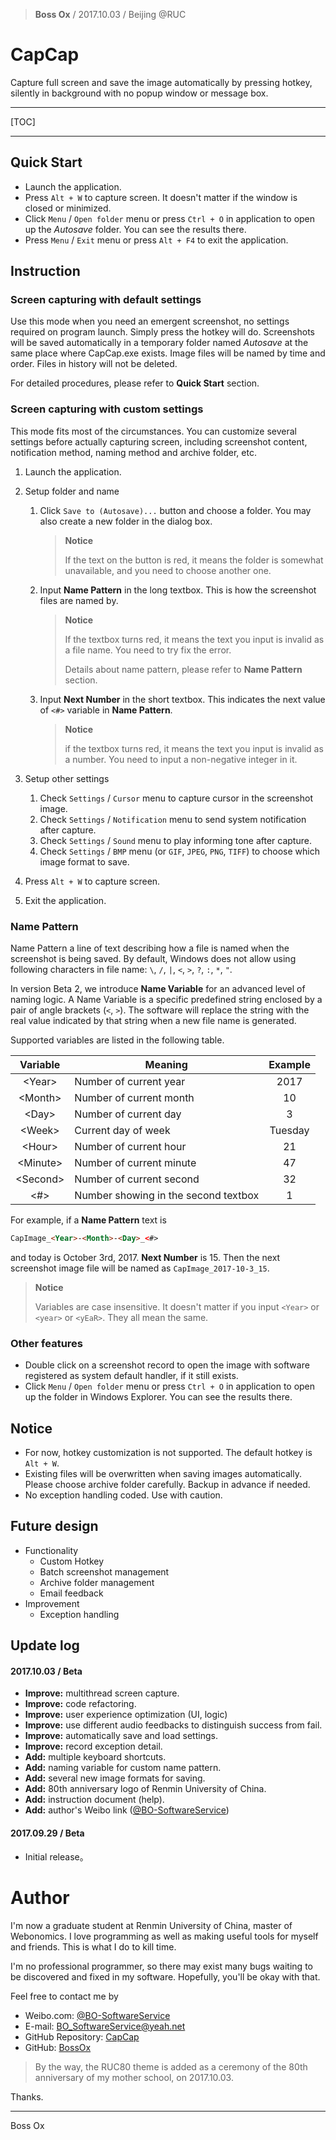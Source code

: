 > **Boss Ox** / 2017.10.03  / Beijing @RUC

# CapCap

Capture full screen and save the image automatically by pressing hotkey, silently in background with no popup window or message box.



---

[TOC]

---

## Quick Start

- Launch the application.
- Press `Alt + W` to capture screen. It doesn't matter if the window is closed or minimized.
- Click `Menu` / `Open folder` menu or press `Ctrl + O` in application to open up the *Autosave* folder. You can see the results there.
- Press `Menu` / `Exit`  menu or press `Alt + F4` to exit the application.

## Instruction

### Screen capturing with default settings

Use this mode when you need an emergent screenshot, no settings required on program launch. Simply press the hotkey will do. Screenshots will be saved automatically in a temporary folder named *Autosave* at the same place where CapCap.exe exists. Image files will be named by time and order. Files in history will not be deleted.

For detailed procedures, please refer to **Quick Start** section.

### Screen capturing with custom settings

This mode fits most of the circumstances. You can customize several settings before actually capturing screen, including screenshot content, notification method, naming method and archive folder, etc.

1. Launch the application.

2. Setup folder and name

   1. Click `Save to (Autosave)...` button and choose a folder. You may also create a new folder in the dialog box. 

      > **Notice**
      >
      > If the text on the button is red, it means the folder is somewhat unavailable, and you need to choose another one.

   2. Input **Name Pattern** in the long textbox. This is how the screenshot files are named by.

      > **Notice**
      >
      > If the textbox turns red, it means the text you input is invalid as a file name. You need to try fix the error.
      >
      > Details about name pattern, please refer to **Name Pattern** section.

   3. Input **Next Number** in the short textbox. This indicates the next value of `<#>` variable in **Name Pattern**.

      > **Notice**
      >
      > if the textbox turns red, it means the text you input is invalid as a number. You need to input a non-negative integer in it.

3. Setup other settings

   1. Check `Settings` / `Cursor` menu to capture cursor in the screenshot image.
   2. Check `Settings` / `Notification` menu to send system notification after capture.
   3. Check `Settings` / `Sound` menu to play informing tone after capture.
   4. Check `Settings` / `BMP` menu (or `GIF`, `JPEG`, `PNG`, `TIFF`) to choose which image format to save.

4. Press `Alt + W` to capture screen.

5. Exit the application.

### Name Pattern

Name Pattern a line of text describing how a file is named when the screenshot is being saved. By default, Windows does not allow using following characters in file name: `\`, `/`, `|`, `<`, `>`, `?`, `:`, `*`, `"`.

In version Beta 2, we introduce **Name Variable** for an advanced level of naming logic. A Name Variable is a specific predefined string enclosed by a pair of angle brackets (`<`, `>`). The software will replace the string with the real value indicated by that string when a new file name is generated.

Supported variables are listed in the following table.

|  Variable  | Meaning                              | Example |
| :--------: | ------------------------------------ | :-----: |
|  \<Year\>  | Number of current year               |  2017   |
| \<Month\>  | Number of current month              |   10    |
|  \<Day\>   | Number of current day                |    3    |
|  \<Week\>  | Current day of week                  | Tuesday |
|  \<Hour\>  | Number of current hour               |   21    |
| \<Minute\> | Number of current minute             |   47    |
| \<Second\> | Number of current second             |   32    |
|   \<#\>    | Number showing in the second textbox |    1    |

For example, if a **Name Pattern** text is

```html
CapImage_<Year>-<Month>-<Day>_<#>
```

and today is October 3rd, 2017. **Next Number** is 15. Then the next screenshot image file will be named as `CapImage_2017-10-3_15`.

> **Notice**
>
> Variables are case insensitive. It doesn't matter if you input `<Year>` or `<year>` or `<yEaR>`. They all mean the same.

### Other features

- Double click on a screenshot record to open the image with software registered as system default handler, if it still exists.
- Click `Menu` / `Open folder` menu or press `Ctrl + O` in application to open up the folder in Windows Explorer. You can see the results there.

## Notice

- For now, hotkey customization is not supported. The default hotkey is `Alt + W`.
- Existing files will be overwritten when saving images automatically. Please choose archive folder carefully. Backup in advance if needed.
- No exception handling coded. Use with caution.

## Future design

- Functionality
  - Custom Hotkey
  - Batch screenshot management
  - Archive folder management
  - Email feedback
- Improvement
  - Exception handling

## Update log

#### 2017.10.03 / Beta

- **Improve:** multithread screen capture.
- **Improve:** code refactoring.
- **Improve:** user experience optimization (UI, logic)
- **Improve:** use different audio feedbacks to distinguish success from fail.
- **Improve:** automatically save and load settings.
- **Improve:** record exception detail.
- **Add:** multiple keyboard shortcuts.
- **Add:** naming variable for custom name pattern.
- **Add:** several new image formats for saving.
- **Add:** 80th anniversary logo of Renmin University of China.
- **Add:** instruction document (help).
- **Add:** author's Weibo link ([@BO-SoftwareService](http://weibo.com/bosoftwareservice))

#### 2017.09.29 / Beta

- Initial release。

# Author

I'm now a graduate student at Renmin University of China, master of Webonomics. I love programming as well as making useful tools for myself and friends. This is what I do to kill time.

I'm no professional programmer, so there may exist many bugs waiting to be discovered and fixed in my software. Hopefully, you'll be okay with that.

Feel free to contact me by

- Weibo.com: [@BO-SoftwareService](Http://weibo.com/bosoftwareservice)
- E-mail: [BO_SoftwareService@yeah.net](mailto://bo_softwareservice@yeah.net)
- GitHub Repository: [CapCap](http://github.com/bossox/capcap)
- GitHub: [BossOx](http://github.com/bossox)

> By the way, the RUC80 theme is added as a ceremony of the 80th anniversary of my mother school, on 2017.10.03.

Thanks.

---

Boss Ox